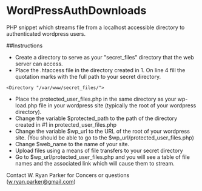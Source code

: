 # WordPressAuthDownloads
PHP snippet which streams file from a localhost accessible directory to authenticated wordpress users.

##Instructions
* Create a directory to serve as your "secret_files" directory that the web server can access.
* Place the .htaccess file in the directory created in 1.  On line 4 fill the quotation marks with the full path to your secret directory.
```
<Directory "/var/www/secret_files/">
```
* Place the protected_user_files.php in the same directory as your wp-load.php file in your wordpress site (typically the root of your wordpress directory).
* Change the variable $protected_path to the path of the directory created in #1 in protected_user_files.php
* Change the variable $wp_url to the URL of the root of your wordpress site.  (You should be able to go to the $wp_url/protected_user_files.php)
* Change $web_name to the name of your site.
* Upload files using a means of file transfers to your secret directory
* Go to $wp_url/protected_user_files.php and you will see a table of file names and the associated link which will cause them to stream.

Contact W. Ryan Parker for Concers or questions (w.ryan.parker@gmail.com)

